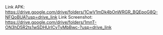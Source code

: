 Link APK: https://drive.google.com/drive/folders/1CwV1mDk4bOnWRGR_BQEpoG8Q-NFQoBUA?usp=drive_link
Link Screenshot: https://drive.google.com/drive/folders/1mnT-ON3hD5R2ts1wSDHUrICvTyMbBwc-?usp=drive_link
